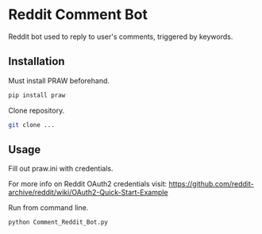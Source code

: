 # Reddit Comment Bot

Reddit bot used to reply to user's comments, triggered by keywords.

## Installation

Must install PRAW beforehand.

```bash
pip install praw
```

Clone repository.

```bash
git clone ...
```

## Usage

Fill out praw.ini with credentials.

For more info on Reddit OAuth2 credentials visit: https://github.com/reddit-archive/reddit/wiki/OAuth2-Quick-Start-Example

Run from command line.

```bash
python Comment_Reddit_Bot.py
```
